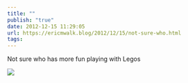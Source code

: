```yaml
---
title: ""
publish: "true"
date: 2012-12-15 11:29:05
url: https://ericmwalk.blog/2012/12/15/not-sure-who.html
tags: 
---
```


Not sure who has more fun playing with Legos

![](https://ericmwalk.blog/uploads/2022/7531349947.jpg)